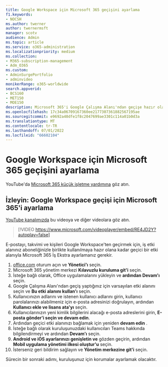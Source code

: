 ```yaml
---
title: Google Workspace için Microsoft 365 geçişini ayarlama
f1.keywords:
- NOCSH
ms.author: twerner
author: twernermsft
manager: scotv
audience: Admin
ms.topic: article
ms.service: o365-administration
ms.localizationpriority: medium
ms.collection:
- M365-subscription-management
- Adm_O365
ms.custom:
- AdminSurgePortfolio
- adminvideo
monikerRange: o365-worldwide
search.appverid:
- BCS160
- MET150
- MOE150
description: Microsoft 365'i Google Çalışma Alanı'ndan geçişe hazır olacak şekilde ayarlamayı öğrenin.
ms.openlocfilehash: 17c34a06709167360ee2177307361882567195ae
ms.sourcegitcommit: e9692a40dfe1f8c2047699ae3301c114a01b0d3a
ms.translationtype: MT
ms.contentlocale: tr-TR
ms.lasthandoff: 07/01/2022
ms.locfileid: "66602104"
---
```

# <a name="set-up-microsoft-365-for-google-workspace-migration"></a>Google Workspace için Microsoft 365 geçişini ayarlama

YouTube'da [Microsoft 365 küçük işletme yardımına](https://go.microsoft.com/fwlink/?linkid=2197659) göz atın.

## <a name="watch-set-up-microsoft-365-for-google-workspace-migration"></a>İzleyin: Google Workspace geçişi için Microsoft 365'i ayarlama

[YouTube kanalımızda](https://go.microsoft.com/fwlink/?linkid=2198101) bu videoya ve diğer videolara göz atın.

> [!VIDEO https://www.microsoft.com/videoplayer/embed/RE4JD2Y?autoplay=false]

E-postayı, takvimi ve kişileri Google Workspace'ten geçirmek için, iş etki alanınız aboneliğinizle birlikte kullanılmaya hazır olana kadar geçici bir etki alanıyla Microsoft 365 İş Ekstra ayarlamanız gerekir.

1. [office.com](https://office.com) oturum açın ve **Yönetici'ı** seçin.
1. Microsoft 365 yönetim merkezi **Kılavuzlu kuruluma git'i** seçin. 
1. İsteğe bağlı olarak, Office uygulamalarını yükleyin ve **ardından Devam'ı** seçin. 
1. Google Çalışma Alanı'ndan geçiş yaptığınız için varsayılan etki alanını seçin ve **Bu etki alanını kullan'ı** seçin. 
1. Kullanıcınızın adlarını ve istenen kullanıcı adlarını girin, kullanıcı parolalarınızı alabilmeniz için e-posta adresinizi doğrulayın, ardından **Kullanıcı ekle ve lisans ata'yı** seçin. 
1. Kullanıcılarınızın yeni kimlik bilgilerini alacağı e-posta adreslerini girin, **E-posta gönder'i seçin ve devam edin**.
1. Ardından geçici etki alanınızı bağlamak için yeniden **devam edin** . 
1. İsteğe bağlı olarak kuruluşunuzdaki kullanıcıları Teams hakkında bilgilendirmeyi ve ardından **Devam'ı** seçin.
1. **Android ve iOS ayarlarınızı genişletin ve** gözden geçirin, ardından **Mobil uygulama yönetimi ilkesi oluştur'u** seçin.
1. İsterseniz geri bildirim sağlayın ve **Yönetim merkezine git'i** seçin.

Sürecin bir sonraki adımı, kuruluşunuz için korumalar ayarlamak olacaktır.